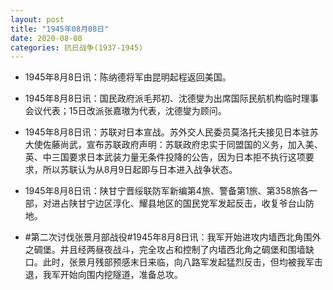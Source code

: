 ```yaml
---
layout: post
title: "1945年08月08日"
date: 2020-08-08
categories: 抗日战争(1937-1945)
---
```


<meta name="referrer" content="no-referrer" />

- 1945年8月8日讯：陈纳德将军由昆明起程返回美国。 

- 1945年8月8日讯：国民政府派毛邦初、沈德燮为出席国际民航机构临时理事会议代表；15日改派张嘉璈为代表，沈德燮为顾问。 

- 1945年8月8日讯：苏联对日本宣战。苏外交人民委员莫洛托夫接见日本驻苏大使佐藤尚武，宣布苏联政府声明：苏联政府忠实于同盟国的义务，加入美、英、中三国要求日本武装力量无条件投降的公告，因为日本拒不执行这项要求，所以苏联认为从8月9日起即与日本进入战争状态。 

- 1945年8月8日讯：陕甘宁晋绥联防军新编第4旅、警备第1旅、第358旅各一部，对进占陕甘宁边区淳化、耀县地区的国民党军发起反击，收复爷台山防地。 

- #第二次讨伐张景月部战役#1945年8月8日讯：我军开始进攻内墙西北角围外之碉堡。并且经两昼夜战斗，完全攻占和控制了内墙西北角之碉堡和围墙缺口。此时，张景月残部预感末日来临，向八路军发起猛烈反击，但均被我军击退，我军开始向围内挖隧道，准备总攻。 

